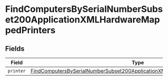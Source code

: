 # FindComputersBySerialNumberSubset200ApplicationXMLHardwareMappedPrinters


## Fields

| Field                                                                                                                                                                                         | Type                                                                                                                                                                                          | Required                                                                                                                                                                                      | Description                                                                                                                                                                                   |
| --------------------------------------------------------------------------------------------------------------------------------------------------------------------------------------------- | --------------------------------------------------------------------------------------------------------------------------------------------------------------------------------------------- | --------------------------------------------------------------------------------------------------------------------------------------------------------------------------------------------- | --------------------------------------------------------------------------------------------------------------------------------------------------------------------------------------------- |
| `printer`                                                                                                                                                                                     | [FindComputersBySerialNumberSubset200ApplicationXMLHardwareMappedPrintersPrinter](../../models/operations/findcomputersbyserialnumbersubset200applicationxmlhardwaremappedprintersprinter.md) | :heavy_minus_sign:                                                                                                                                                                            | N/A                                                                                                                                                                                           |